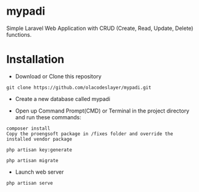 # mypadi

Simple Laravel Web Application with CRUD (Create, Read, Update, Delete) functions.


# Installation
- Download or Clone this repository
```
git clone https://github.com/olacodeslayer/mypadi.git
```
- Create a new database called mypadi

-  Open up Command Prompt(CMD) or Terminal in the project directory and run these commands:
```
composer install
Copy the proengsoft package in /fixes folder and override the installed vendor package

php artisan key:generate

php artisan migrate
```
- Launch web server
```
php artisan serve
```
